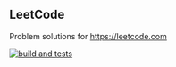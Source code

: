 ## LeetCode

Problem solutions for https://leetcode.com

[![build and tests](https://github.com/alexandr-shochin/LeetCode/actions/workflows/build-and-tests.yml/badge.svg?branch=main)](https://github.com/alexandr-shochin/LeetCode/actions/workflows/build-and-tests.yml)